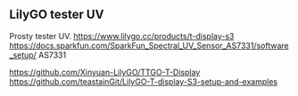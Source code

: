 ## LilyGO tester UV

 
 Prosty tester UV.
 https://www.lilygo.cc/products/t-display-s3
 https://docs.sparkfun.com/SparkFun_Spectral_UV_Sensor_AS7331/software_setup/
 AS7331

 https://github.com/Xinyuan-LilyGO/TTGO-T-Display
 https://github.com/teastainGit/LilyGO-T-display-S3-setup-and-examples
 
